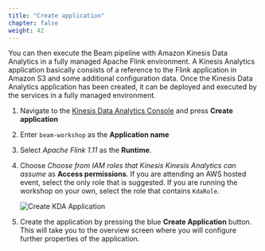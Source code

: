 ```yaml
---
title: "Create application"
chapter: false
weight: 42
---
```


You can then execute the Beam pipeline with Amazon Kinesis Data Analytics in a fully managed Apache Flink environment. A Kinesis Analytics application basically consists of a reference to the Flink application in Amazon S3 and some additional configuration data. Once the Kinesis Data Analytics application has been created, it can be deployed and executed by the services in a fully managed environment.

1. Navigate to the [Kinesis Data Analytics Console](https://console.aws.amazon.com/kinesisanalytics) and press **Create application**

1. Enter `beam-workshop` as the **Application name**


1. Select _Apache Flink 1.11_ as the **Runtime**.

1. Choose _Choose from IAM roles that Kinesis Kinesis Analytics can assume_ as **Access permissions**. If you are attending an AWS hosted event, select the only role that is suggested. If you are running the workshop on your own, select the role that contains `KdaRole`.

   ![Create KDA Application](/images/beam-on-kda/kda-create-app.png)

1. Create the application by pressing the blue **Create Application** button. This will take you to the overview screen where you will configure further properties of the application.
